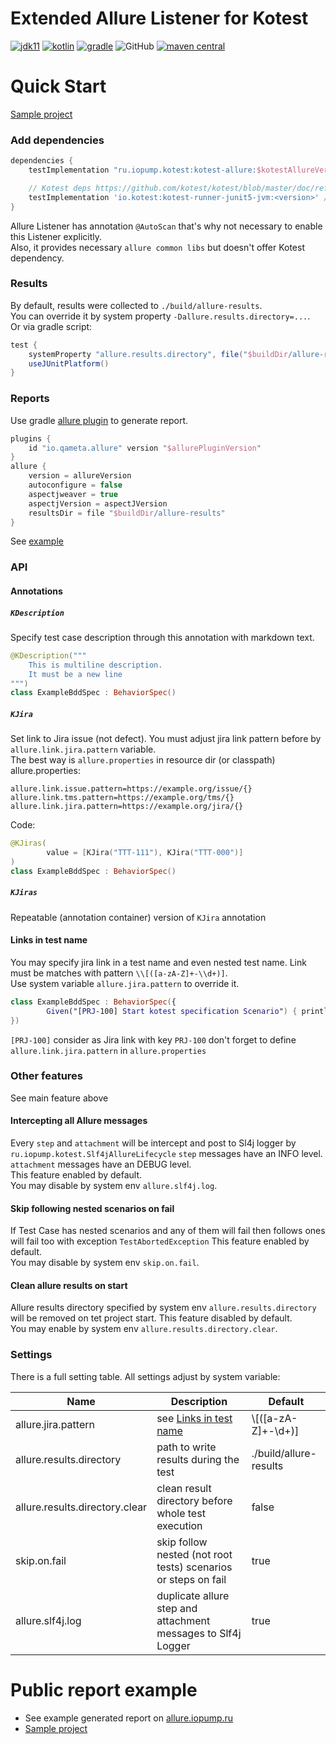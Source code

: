 Extended Allure Listener for Kotest
=================================

[![jdk11](https://camo.githubusercontent.com/f3886a668d85acf93f6fec0beadcbb40a5446014/68747470733a2f2f696d672e736869656c64732e696f2f62616467652f6a646b2d31312d7265642e737667)](https://www.oracle.com/java/technologies/javase-jdk11-downloads.html)
[![kotlin](https://img.shields.io/badge/kotlin-1.3.2-green)](https://github.com/JetBrains/kotlin)
[![gradle](https://camo.githubusercontent.com/f7b6b0146f2ee4c36d3da9fa18d709301d91f811/68747470733a2f2f696d672e736869656c64732e696f2f62616467652f746f6f6c2d677261646c652d626c75652e737667)](https://gradle.org/)
![GitHub](https://img.shields.io/github/license/kotest/kotest)
[![maven central](https://img.shields.io/maven-central/v/ru.iopump.kotest/kotest-allure)](http://search.maven.org/#search|ga|1|kotest-allure)

# Quick Start
[Sample project](https://github.com/kochetkov-ma/pump-samples/tree/master/kotest-allure-sample)
### Add dependencies
```groovy
dependencies {
    testImplementation "ru.iopump.kotest:kotest-allure:$kotestAllureVersion"

    // Kotest deps https://github.com/kotest/kotest/blob/master/doc/reference.md#getting-started
    testImplementation 'io.kotest:kotest-runner-junit5-jvm:<version>' // For Kotest framework with transitives 'core' and 'common'
}
```
Allure Listener has annotation `@AutoScan` that's why not necessary to enable this Listener explicitly.  
Also, it provides necessary `allure common libs` but doesn't offer Kotest dependency.

### Results
By default, results were collected to `./build/allure-results`.  
You can override it by system property `-Dallure.results.directory=...`.  
Or via gradle script:
```groovy
test {
    systemProperty "allure.results.directory", file("$buildDir/allure-results")
    useJUnitPlatform()
}
```
### Reports
Use gradle [allure plugin](https://github.com/allure-framework/allure-gradle) to generate report.
```groovy
plugins {
    id "io.qameta.allure" version "$allurePluginVersion"
}
allure {
    version = allureVersion
    autoconfigure = false
    aspectjweaver = true
    aspectjVersion = aspectJVersion
    resultsDir = file "$buildDir/allure-results"
}
``` 
See [example](https://github.com/kochetkov-ma/pump-samples/tree/master/kotest-allure-sample) 
### API
#### Annotations
##### `KDescription` 
Specify test case description through this annotation with markdown text.
```kotlin
@KDescription("""
    This is multiline description.
    It must be a new line
""")
class ExampleBddSpec : BehaviorSpec() 
```

##### `KJira` 
Set link to Jira issue (not defect). You must adjust jira link pattern before by `allure.link.jira.pattern` variable.  
The best way is `allure.properties` in resource dir (or classpath)  
allure.properties:
```properties
allure.link.issue.pattern=https://example.org/issue/{}
allure.link.tms.pattern=https://example.org/tms/{}
allure.link.jira.pattern=https://example.org/jira/{}
```  
Code:
```kotlin
@KJiras(
        value = [KJira("TTT-111"), KJira("TTT-000")]
)
class ExampleBddSpec : BehaviorSpec()
```

##### `KJiras`
Repeatable (annotation container) version of `KJira` annotation

#### Links in test name
You may specify jira link in a test name and even nested test name. Link must be matches with pattern `\\[([a-zA-Z]+-\\d+)]`.  
Use system variable `allure.jira.pattern` to override it.
```kotlin
class ExampleBddSpec : BehaviorSpec({
        Given("[PRJ-100] Start kotest specification Scenario") { println("...") }
})
```
`[PRJ-100]` consider as Jira link with key `PRJ-100` don't forget to define `allure.link.jira.pattern` in `allure.properties`

### Other features
See main feature above  

#### Intercepting all Allure messages
Every `step` and `attachment` will be intercept and post to Sl4j logger by `ru.iopump.kotest.Slf4jAllureLifecycle` 
`step` messages have an INFO level. `attachment` messages have an DEBUG level.  
This feature enabled by default.  
You may disable by system env `allure.slf4j.log`.

#### Skip following nested scenarios on fail
If Test Case has nested scenarios and any of them will fail then follows ones will fail too with exception `TestAbortedException`
This feature enabled by default.  
You may disable by system env `skip.on.fail`.

#### Clean allure results on start
Allure results directory specified by system env `allure.results.directory` will be removed on tet project start. 
This feature disabled by default.  
You may enable by system env `allure.results.directory.clear`.

### Settings
There is a full setting table. All settings adjust by system variable:

| Name                           | Description                                                    | Default                |
|--------------------------------|----------------------------------------------------------------|------------------------|
| allure.jira.pattern            | see [Links in test name](#links-in-test-name)                  | \\[([a-zA-Z]+-\\d+)]   |
| allure.results.directory       | path to write results during the test                          | ./build/allure-results |
| allure.results.directory.clear | clean result directory before whole test execution             | false                  |
| skip.on.fail                   | skip follow nested (not root tests) scenarios or steps on fail | true                   |
| allure.slf4j.log               | duplicate allure step and attachment messages to Slf4j Logger  | true                   |

# Public report example
- See example generated report on [allure.iopump.ru](http://allure.iopump.ru/reports/kotest-allure)  
- [Sample project](https://github.com/kochetkov-ma/pump-samples/tree/master/kotest-allure-sample)  